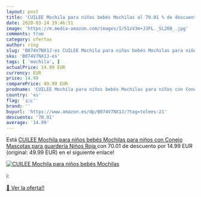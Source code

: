 ```yaml
---
layout: post
title: 'CUILEE Mochila para niños bebés Mochilas al 70.01 % de descuento'
date: 2020-03-24 19:46:51
image: 'https://m.media-amazon.com/images/I/51zV3m+JJFL._SL200_.jpg'
comments: true
category: ofertas
author: ring
slug: 'B074V7NX1J-es CUILEE Mochila para niños bebés Mochilas para niños con...'
sku: 'B074V7NX1J-es'
tags: [ 'mochila', ]
actualPrice: 14.99 EUR
currency: EUR
price: 14.99
comparePrice: 49.99 EUR
prodname: 'CUILEE Mochila para niños bebés Mochilas para niños con Conejo Mascotas para guardería Niños  Roja '
country: 'es'
flag: '🇪🇸'
brand: ''
buyurl: 'https://www.amazon.es/dp/B074V7NX1J/?tag=tolees-21'
descuento: '70.01'
average: '14.99'
---
```


Está [CUILEE Mochila para niños bebés Mochilas para niños con Conejo Mascotas para guardería Niños  Roja ](https://www.amazon.es/dp/B074V7NX1J/?tag=tolees-21) con 70.01 de descuento por 14.99 EUR (original: 49.99 EUR) en el siguiente enlace!

[![CUILEE Mochila para niños bebés Mochilas](https://m.media-amazon.com/images/I/51zV3m+JJFL._SL200_.jpg)](https://www.amazon.es/dp/B074V7NX1J/?tag=tolees-21)

ℹ️:


[🛒 Ver la oferta!!](https://www.amazon.es/dp/B074V7NX1J/?tag=tolees-21)
